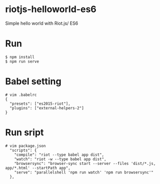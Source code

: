 # riotjs-helloworld-es6
Simple hello world with Riot.js/ ES6

# Run
```
$ npm install
$ npm run serve
```

# Babel setting
```
# vim .babelrc
{
  "presets": ["es2015-riot"],
  "plugins": ["external-helpers-2"]
}
```

# Run sript
```
# vim package.json
  "scripts": {
    "compile": "riot --type babel app dist",
    "watch": "riot -w --type babel app dist",
    "browsersync": "browser-sync start --server --files 'dist/*.js, app/*.html' --startPath app",
    "serve": "parallelshell 'npm run watch' 'npm run browsersync'"
  },
```

